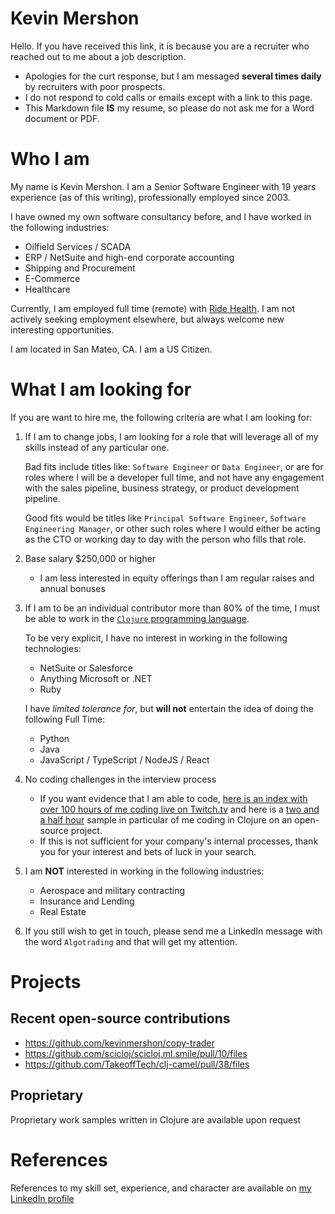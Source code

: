 # Kevin Mershon

Hello. If you have received this link, it is because you are a recruiter who reached out to me about a job description.

* Apologies for the curt response, but I am messaged **several times daily** by recruiters with poor prospects.
* I do not respond to cold calls or emails except with a link to this page. 
* This Markdown file **IS** my resume, so please do not ask me for a Word document or PDF.

Who I am
==
My name is Kevin Mershon. I am a Senior Software Engineer with 19 years experience (as of this writing), professionally employed since 2003.

I have owned my own software consultancy before, and I have worked in the following industries:
* Oilfield Services / SCADA
* ERP / NetSuite and high-end corporate accounting
* Shipping and Procurement
* E-Commerce
* Healthcare

Currently, I am employed full time (remote) with [Ride
Health](https://www.ridehealth.com/). I am not actively seeking employment
elsewhere, but always welcome new interesting opportunities.

I am located in San Mateo, CA. I am a US Citizen.

What I am looking for
==
 
If you are want to hire me, the following criteria are what I am looking for:

1. If I am to change jobs, I am looking for a role that will leverage all of my skills instead of any particular one. 

    Bad fits include titles like: `Software Engineer` or `Data Engineer`, or are for roles where I will be a developer full time, and not have any engagement with the sales pipeline, business strategy, or product development pipeline.

    Good fits would be titles like `Principal Software Engineer`, `Software Engineering Manager`, or other such roles where I would either be acting as the CTO or working day to day with the person who fills that role.
    
1. Base salary $250,000 or higher
    * I am less interested in equity offerings than I am regular raises and annual bonuses
1. If I am to be an individual contributor more than 80% of the time, I must be able to work in the [`Clojure` programming language](https://clojure.org/).

    To be very explicit, I have no interest in working in the following technologies:
    * NetSuite or Salesforce
    * Anything Microsoft or .NET
    * Ruby
    
    I have _limited tolerance for_, but **will not** entertain the idea of doing the following Full Time:
    * Python
    * Java
    * JavaScript / TypeScript / NodeJS / React
    
1. No coding challenges in the interview process
    
    * If you want evidence that I am able to code, [here is an index with over 100 hours of me coding live on Twitch.tv](https://github.com/kevinmershon/livestream-highlights#twitch-channel) and here is a [two and a half hour](https://www.twitch.tv/videos/1465965304) sample in particular of me coding in Clojure on an open-source project.
    * If this is not sufficient for your company's internal processes, thank you for your interest and bets of luck in your search.

1. I am **NOT** interested in working in the following industries:
    * Aerospace and military contracting
    * Insurance and Lending
    * Real Estate

1. If you still wish to get in touch, please send me a LinkedIn message with the word `Algotrading` and that will get my attention.

Projects
==

Recent open-source contributions
--
* https://github.com/kevinmershon/copy-trader
* https://github.com/scicloj/scicloj.ml.smile/pull/10/files
* https://github.com/TakeoffTech/clj-camel/pull/38/files

Proprietary
--
Proprietary work samples written in Clojure are available upon request

References
==
References to my skill set, experience, and character are available on [my LinkedIn profile](https://www.linkedin.com/in/kevinmershon)
